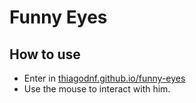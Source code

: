 Funny Eyes
=========

How to use
----------
- Enter in [thiagodnf.github.io/funny-eyes]
- Use the mouse to interact with him.

[thiagodnf.github.io/funny-eyes]: http://thiagodnf.github.io/funny-eyes
